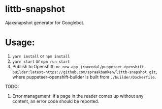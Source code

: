 # littb-snapshot

Ajaxsnapshot generator for Googlebot. 

# Usage: 
1. `yarn install` or `npm install`
2. `yarn start` or `npm run start`
3. Publish to Openshift: `oc new-app jroxendal/puppeteer-openshift-builder:latest~https://github.com/spraakbanken/littb-snapshot.git`, where puppeteer-openshift-builder is built from `./builder/Dockerfile`. 

TODO:
1. Error management: if a page in the reader comes up without any content, an error code should be reported. 

